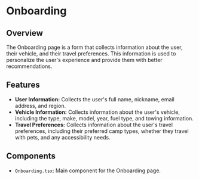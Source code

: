 # Onboarding

## Overview
The Onboarding page is a form that collects information about the user, their vehicle, and their travel preferences. This information is used to personalize the user's experience and provide them with better recommendations.

## Features
- **User Information:** Collects the user's full name, nickname, email address, and region.
- **Vehicle Information:** Collects information about the user's vehicle, including the type, make, model, year, fuel type, and towing information.
- **Travel Preferences:** Collects information about the user's travel preferences, including their preferred camp types, whether they travel with pets, and any accessibility needs.

## Components
- `Onboarding.tsx`: Main component for the Onboarding page.
